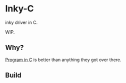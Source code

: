 # Inky-C

inky driver in C.

WIP.

## Why?

[Program in C](https://youtu.be/tas0O586t80) is better than anything they got
over there.

## Build
